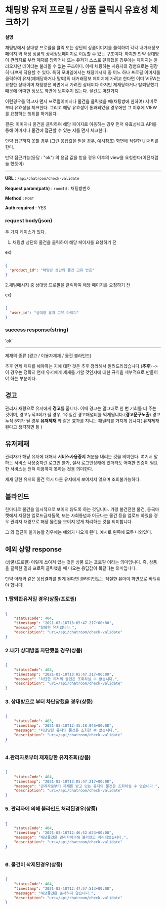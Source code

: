 # 채팅방 유저 프로필 / 상품 클릭시 유효성 체크하기


**설명**

채팅방에서 상대방 프로필을 클릭 또는 상단의 상품이미지를 클릭하여 각각 내거래정보페이지 와 해당 상품의 상세정보페이지로 이동할 수 있는 구조이다. 하지만 만약 상대방이 관리자로 부터
제재를 당하거나 또는 유저가 스스로 탈퇴했을 경우에는 페이지는 불러오지만 데이터는 불러올 수 없는 구조이다. 이때 채팅하는 사용자의 경험으로는 굉장히 나쁘게 작용할 수 있다. 특히 모바일에서는 채팅메시지 중 어느 하나 프로필 이미지를 클릭하여 유저(제재당하거나 탈퇴)의 내거래정보 페이지에 가려고 한다면 이미 VIEW는 요청한 상태이며 채팅방은 화면에서 가려진 상태이다 하지만 제재당하거나 탈퇴당했기 때문에 어떠한 정보도 화면에 보여주지 않는다. 물건도 마찬가지

이런경우를 막고자 먼저 프로필이미지나 물건을 클릭했을 때(채팅방에 한하여)
서버로부터 유효성을 체크한다. 그리고 해당 유효성이 통과되었을 경우에만
그 이후에 VIEW를 요청하는 행위를 하게된다.

결론:
이미지나 물건을 클릭하여 해당 페이지로 이동하는 경우 먼저 유효성체크 API를 통해 이미지나 물건에 접근할 수 있는 지를 먼저 체크한다.

만약 접근하지 못할 경우 (그런 응답값을 받을 경우, 예시참조) 화면에 적절한 UI처리를 한다.

만약 접근가능(응답 : "ok") 의 응답 값을 받을 경우 이후의 view를 요청한다(이전처럼 늘 했듯이)


--- 

**URL** : `/api/chatroom/check-validate`

**Request param(path)** :
`roomId` : 채팅방번호

**Method** : `POST`

**Auth required** : YES


### request body(json)
두 가지 케이스가 있다.

1. 채팅방 상단의 물건을 클릭하여 해당 페이지를 요청하기 전

ex)

```json

{
  "product_id": "채팅방 상단의 물건 고유 번호"
}

```


2.채팅메시지 중 상대방 프로필을 클릭하여 해당 페이지를 요청하기 전

ex)

```json

{
  "user_id": "상대방 유저 고유 아이디"
}

```



### success response(string)

'ok'


---

제재의 종류 (경고 / 이용자제재 / 물건 블라인드)

추후 언제 제재를 해야하는 지에 대한 것은 추후 정리해서 알려드리겠습니다.(**추후**) -> 이 경우는 정확히 언제 유저에게 제재를 가할 것인지에 대한
규칙을 세부적으로 만들어야 하는 부분이다.


## **경고**
관리자 재량으로 유저에게 **경고**를 줍니다. 이때 경고는 말그대로 한 번 기회를 더 주는 것이며, 경고누적3회가 될 경우, 1주일간 경고패널티를 먹게됩니다.(**경고문구노출**)
경고누적 5회가 될 경우 **유저제재** 와 같은 효과를 지니는 패널티를 가지게 됩니다( 유저제재 된다고 생각하면 됨 )



## **유저제재**
관리자가 해당 유저에 대해서 **서비스사용중지** 처분을 내리는 것을 의미한다. 여기서 말하는 서비스 사용중지란 로그인 불가, 설사 로그인상태에 있더라도 어떠한 인증이 필요한 서비스는 전혀 이용하지 못하는 것을 의미한다.

제재 당한 유저의 물건 역시 다른 유저에게 보여지지 않으며 조회불가능하다.


## **블라인드**
한마디로 물건을 일시적으로 보이지 않도록 하는 것입니다. 가령 불건전한 물건, 동국마켓에서 지정한 업로드금지품목, 또는 사회통념과 어긋나는 물건 등을 업로드 하였을 경우 관리자 재량으로 해당 물건을 보이지 않게 처리하는 것을 의미합니다.



그 외 접근이 불가능할 경우에는 예외가 나오게 된다. 예시로 왼쪽에 모두 나와있다.



## 예외 상항 response

(상품/프로필) 이렇게 쓰여져 있는 것은 상품 또는 프로필 이라는 의미입니다.
즉, 상품을 클릭한 결과 프로픽 클릭했을 때 나오는 응답값이 똑같다는 의미입니다.

만약 아래와 같은 응답결과를 받게 된다면 클라이언트는 적절한 유아이 화면으로 바꿔줘야 합니다!


### 1.탈퇴한유저일 경우(상품/프로필)

```json

{
    "statusCode": 404,
    "timestamp": "2021-03-10T13:05:47.217+00:00",
    "message": "탈퇴한 유저입니다.",
    "description": "uri=/api/chatroom/check-validate"
}

```


### 2.내가 상대방을 차단했을 경우(상품)

```json

{
    "statusCode": 404,
    "timestamp": "2021-03-10T13:05:47.217+00:00",
    "message": "차단한 유저의 물건은 조회하실 수 없습니다.",
    "description": "uri=/api/chatroom/check-validate"
}


```


### 3. 상대방으로 부터 차단당했을 경우(상품)

```json

{
    "statusCode": 403,
    "timestamp": "2021-03-10T12:45:18.946+00:00",
    "message": "차단당한 유저의 물건은 조회할 수 없습니다.",
    "description": "uri=/api/chatroom/check-validate"
}



```


### 4.관리자로부터 제재당한 유저조회(상품)

```json

{
    "statusCode": 404,
    "timestamp": "2021-03-10T13:05:47.217+00:00",
    "message": "관리자로부터 제재를 받고 있는 유저의 물건은 조회하실 수 없습니다.",
    "description": "uri=/api/chatroom/check-validate"
}

```


### 5. 관리자에 의해 블라인드 처리된경우(상품)

```json

{
    "statusCode": 404,
    "timestamp": "2021-03-10T12:46:52.623+00:00",
    "message": "해당물건은 관리자에의해 블라인드 처리되었습니다.",
    "description": "uri=/api/chatroom/check-validate"
}



```


### 6. 물건이 삭제된경우(상품)

```json

{
    "statusCode": 404,
    "timestamp": "2021-03-10T12:47:57.513+00:00",
    "message": "해당물건은 존재하지 않습니다.",
    "description": "uri=/api/chatroom/check-validate"
}

```